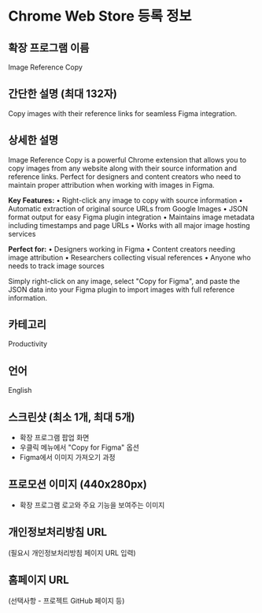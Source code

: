 # Chrome Web Store 등록 정보

## 확장 프로그램 이름
Image Reference Copy

## 간단한 설명 (최대 132자)
Copy images with their reference links for seamless Figma integration.

## 상세한 설명
Image Reference Copy is a powerful Chrome extension that allows you to copy images from any website along with their source information and reference links. Perfect for designers and content creators who need to maintain proper attribution when working with images in Figma.

**Key Features:**
• Right-click any image to copy with source information
• Automatic extraction of original source URLs from Google Images
• JSON format output for easy Figma plugin integration
• Maintains image metadata including timestamps and page URLs
• Works with all major image hosting services

**Perfect for:**
• Designers working in Figma
• Content creators needing image attribution
• Researchers collecting visual references
• Anyone who needs to track image sources

Simply right-click on any image, select "Copy for Figma", and paste the JSON data into your Figma plugin to import images with full reference information.

## 카테고리
Productivity

## 언어
English

## 스크린샷 (최소 1개, 최대 5개)
- 확장 프로그램 팝업 화면
- 우클릭 메뉴에서 "Copy for Figma" 옵션
- Figma에서 이미지 가져오기 과정

## 프로모션 이미지 (440x280px)
- 확장 프로그램 로고와 주요 기능을 보여주는 이미지

## 개인정보처리방침 URL
(필요시 개인정보처리방침 페이지 URL 입력)

## 홈페이지 URL
(선택사항 - 프로젝트 GitHub 페이지 등)
